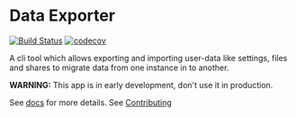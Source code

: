 # Data Exporter
[![Build Status](https://drone.owncloud.com/api/badges/owncloud/data_exporter/status.svg?branch=master)](https://drone.owncloud.com/owncloud/data_exporter)
[![codecov](https://codecov.io/gh/owncloud/data_exporter/branch/master/graph/badge.svg)](https://codecov.io/gh/owncloud/data_exporter) 

A cli tool which allows exporting and importing user-data like settings, files and shares to migrate data from one instance in to another.

**WARNING:** This app is in early development, don't use it in production.

See [docs](https://github.com/owncloud/data_exporter/tree/master/docs) for more details.
See [Contributing](https://raw.github.com/owncloud/data_exporter/master/.github/CONTRIBUTING.md)